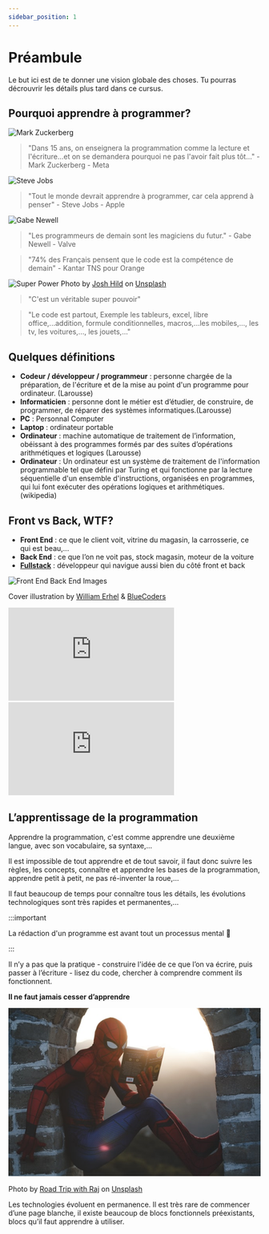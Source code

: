 ```yaml
---
sidebar_position: 1
---
```


# Préambule

Le but ici est de te donner une vision globale des choses.
Tu pourras décrouvrir les détails plus tard dans ce cursus.

## Pourquoi apprendre à programmer?
![Mark Zuckerberg](https://images.frandroid.com/wp-content/uploads/2021/10/meta-facebook-1200x720.jpeg)
>"Dans 15 ans, on enseignera la programmation comme la lecture et l'écriture...et on se demandera pourquoi ne pas l'avoir fait plus tôt..." - Mark Zuckerberg - Meta

![Steve Jobs](https://www.penserchanger.com/wp-content/uploads/2015/03/leçons-steve-jobs.jpg)
>"Tout le monde devrait apprendre à programmer, car cela apprend à penser" - Steve Jobs - Apple

![Gabe Newell](https://www.geekqc.ca/wp-content/uploads/2018/03/gabe-newell-valve.jpg)
>"Les programmeurs de demain sont les magiciens du futur." - Gabe Newell - Valve


>"74% des Français pensent que le code est la compétence de demain" - Kantar TNS pour Orange

![Super Power](https://images.unsplash.com/photo-1534445967719-8ae7b972b1a5?ixlib=rb-1.2.1&ixid=MnwxMjA3fDB8MHxwaG90by1wYWdlfHx8fGVufDB8fHx8&auto=format&fit=crop&w=1064&q=80)
Photo by <a href="https://unsplash.com/@joshhild?utm_source=unsplash&utm_medium=referral&utm_content=creditCopyText">Josh Hild</a> on <a href="https://unsplash.com/s/photos/super-power?utm_source=unsplash&utm_medium=referral&utm_content=creditCopyText">Unsplash</a>
  
>"C'est un véritable super pouvoir" 

>"Le code est partout, Exemple les tableurs, excel, libre office,...addition, formule conditionnelles, macros,...les mobiles,..., les tv, les voitures,..., les jouets,..."

## Quelques définitions

* **Codeur / développeur / programmeur** : personne chargée de la préparation, de l'écriture et de la mise au point d'un programme pour ordinateur. (Larousse) 
* **Informaticien** : personne dont le métier est d’étudier, de construire, de programmer, de réparer des systèmes informatiques.(Larousse)
* **PC** : Personnal Computer
* **Laptop** : ordinateur portable
* **Ordinateur** : machine automatique de traitement de l’information, obéissant à des programmes formés par des suites d’opérations arithmétiques et logiques (Larousse)
* **Ordinateur** : Un ordinateur est un système de traitement de l'information programmable tel que défini par Turing et qui fonctionne par la lecture séquentielle d'un ensemble d'instructions, organisées en programmes, qui lui font exécuter des opérations logiques et arithmétiques.(wikipedia) 

## Front vs Back, WTF?

* **Front End** : ce que le client voit, vitrine du magasin, la carrosserie, ce qui est beau,...
* **Back End** : ce que l’on ne voit pas, stock magasin, moteur de la voiture
* [**Fullstack**](https://fr.wikipedia.org/wiki/Développeur_full_stack) : développeur qui navigue aussi bien du côté front et back 

![Front End Back End Images](https://res.cloudinary.com/practicaldev/image/fetch/s--f6RJqstn--/c_limit%2Cf_auto%2Cfl_progressive%2Cq_auto%2Cw_880/https://dev-to-uploads.s3.amazonaws.com/i/fq0l8nj88hries5v5a0h.png)

Cover illustration by [William Erhel](https://twitter.com/WilliamErhel) & [BlueCoders](https://twitter.com/bluecoders/)

<iframe width="331" height="186" src="https://www.youtube.com/embed/kZ6ygqZAhl4" title="YouTube video player" frameborder="0" allow="accelerometer; autoplay; clipboard-write; encrypted-media; gyroscope; picture-in-picture" allowfullscreen></iframe>

<iframe width="331" height="186" src="https://www.youtube.com/embed/mgEz4C2S_AU" title="YouTube video player" frameborder="0" allow="accelerometer; autoplay; clipboard-write; encrypted-media; gyroscope; picture-in-picture" allowfullscreen></iframe>

## L’apprentissage de la programmation

Apprendre la programmation, c'est comme apprendre une deuxième langue, avec son vocabulaire, sa syntaxe,...

Il est impossible de tout apprendre et de tout savoir, il faut donc suivre les règles, les concepts, connaître et apprendre les bases de la programmation, apprendre petit à petit, ne pas ré-inventer la roue,...

Il faut beaucoup de temps pour connaître tous les détails, les évolutions technologiques sont très rapides et permanentes,...

:::important

La rédaction d'un programme est avant tout un processus mental 🤯

:::

Il n’y a pas que la pratique - construire l'idée de ce que l’on va écrire, puis passer à l’écriture - lisez du code, chercher à comprendre comment ils fonctionnent.

**Il ne faut jamais cesser d’apprendre**

![Spiderman qui lit un livre](/img/tutorial/road-trip-with-raj-o4c2zoVhjSw-unsplash.jpg)

Photo by <a href="https://unsplash.com/@roadtripwithraj?utm_source=unsplash&utm_medium=referral&utm_content=creditCopyText">Road Trip with Raj</a> on <a href="https://unsplash.com/s/photos/google?utm_source=unsplash&utm_medium=referral&utm_content=creditCopyText">Unsplash</a>
  

Les technologies évoluent en permanence. Il est très rare de commencer d’une page blanche, il existe beaucoup de blocs fonctionnels préexistants, blocs qu’il faut apprendre à utiliser.